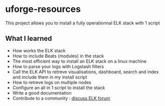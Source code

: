 # uforge-resources

This project allows you to install a fully operationnal ELK stack with 1 script

## What I learned

* How works the ELK stack
* How to include Beats (modules) in the stack
* The most efficient way to install an ELK stack on a linux machine
* How to parse your logs with Logstash filters
* Call the ELK API to retreve visualisations, dashboard, search and index and include them in my install script
* How to retreve logs on multiple nodes
* Configure an all in 1 script to install the stack
* Write a good documentation
* Contribute to a community : [discuss ELK forum](https://discuss.elastic.co/u/TheSmartMonkey/activity/topics)
